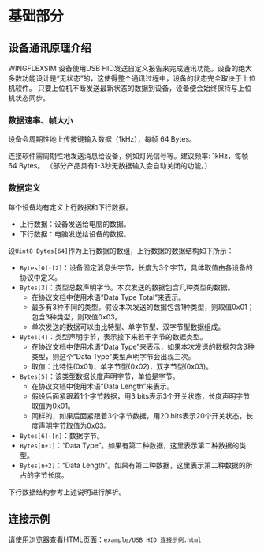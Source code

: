 # 基础部分

## 设备通讯原理介绍

WINGFLEXSIM 设备使用USB HID发送自定义报告来完成通讯功能。设备的绝大多数功能设计是“无状态”的，这使得整个通讯过程中，设备的状态完全取决于上位机软件。
只要上位机不断发送最新状态的数据到设备，设备便会始终保持与上位机状态同步。

### 数据速率、帧大小

设备会周期性地上传按键输入数据（1kHz），每帧 64 Bytes。

连接软件需周期性地发送消息给设备，例如灯光信号等。建议频率: 1kHz，每帧 64 Bytes。 （部分产品具有1-3秒无数据输入会自动关闭的功能。）

### 数据定义

每个设备均有定义上行数据和下行数据。

- 上行数据：设备发送给电脑的数据。
- 下行数据：电脑发送给设备的数据。

设`Uint8 Bytes[64]`作为上行数据的数组，上行数据的数据结构如下所示：

- `Bytes[0]-[2]`：设备固定消息头字节，长度为3个字节，具体取值由各设备的协议中定义。
- `Bytes[3]`：类型总数声明字节。本次发送的数据包含几种类型的数据。
  - 在协议文档中使用术语“Data Type Total”来表示。
  - 最多有3种不同的类型。假设本次发送的数据包含1种类型，则取值0x01；包含3种类型，则取值0x03。
  - 单次发送的数据可以由比特型、单字节型、双字节型数据组成。
- `Bytes[4]`：类型声明字节，表示接下来若干字节的数据类型。
  - 在协议文档中使用术语“Data Type”来表示，如果本次发送的数据包含3种类型，则这个“Data Type”类型声明字节会出现三次。
  - 取值：比特性(0x01)，单字节型(0x02)，双字节型(0x03)。
- `Bytes[5]`：该类型数据长度声明字节，单位是字节。
  - 在协议文档中使用术语“Data Length”来表示。
  - 假设后面紧跟着1个字节数据，用3 bits表示3个开关状态，长度声明字节取值为0x01。
  - 同样的，如果后面紧跟着3个字节数据，用20 bits表示20个开关状态，长度声明字节取值为0x03。
- `Bytes[6]-[n]`：数据字节。
- `Bytes[n+1]`：“Data Type”。如果有第二种数据，这里表示第二种数据的类型。
- `Bytes[n+2]`：“Data Length”。如果有第二种数据，这里表示第二种数据的所占的字节长度。

下行数据结构参考上述说明进行解析。

## 连接示例

请使用浏览器查看HTML页面：`example/USB HID 连接示例.html`